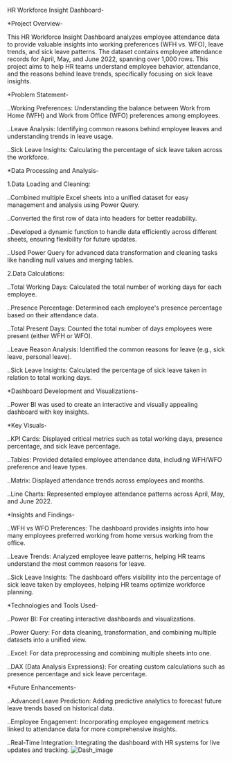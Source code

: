 
HR Workforce Insight Dashboard-

*Project Overview-

  This HR Workforce Insight Dashboard analyzes employee attendance data to provide valuable insights into working preferences (WFH vs. WFO), leave trends, and sick leave patterns. The dataset contains employee attendance records for April, May, and June 2022, spanning over 1,000 rows. This project aims to help HR teams understand employee behavior, attendance, and the reasons behind leave trends, specifically focusing on sick leave insights.

*Problem Statement-

  ..Working Preferences: Understanding the balance between Work from Home (WFH) and Work from Office (WFO) preferences among employees.
  
  ..Leave Analysis: Identifying common reasons behind employee leaves and understanding trends in leave usage.
  
  ..Sick Leave Insights: Calculating the percentage of sick leave taken across the workforce.

*Data Processing and Analysis-

1.Data Loading and Cleaning:

  ..Combined multiple Excel sheets into a unified dataset for easy management and analysis using Power Query.
  
  ..Converted the first row of data into headers for better readability.
  
  ..Developed a dynamic function to handle data efficiently across different sheets, ensuring flexibility for future updates.
  
  ..Used Power Query for advanced data transformation and cleaning tasks like handling null values and merging tables.
  
2.Data Calculations:

  ..Total Working Days: Calculated the total number of working days for each employee.
  
  ..Presence Percentage: Determined each employee's presence percentage based on their attendance data.
  
  ..Total Present Days: Counted the total number of days employees were present (either WFH or WFO).
  
  ..Leave Reason Analysis: Identified the common reasons for leave (e.g., sick leave, personal leave).
  
  ..Sick Leave Insights: Calculated the percentage of sick leave taken in relation to total working days.

*Dashboard Development and Visualizations-

  ..Power BI was used to create an interactive and visually appealing dashboard with key insights.

*Key Visuals-

  ..KPI Cards: Displayed critical metrics such as total working days, presence percentage, and sick leave percentage.
  
  ..Tables: Provided detailed employee attendance data, including WFH/WFO preference and leave types.
  
  ..Matrix: Displayed attendance trends across employees and months.
  
  ..Line Charts: Represented employee attendance patterns across April, May, and June 2022.
  
*Insights and Findings-

  ..WFH vs WFO Preferences: The dashboard provides insights into how many employees preferred working from home versus working from the office.
  
  ..Leave Trends: Analyzed employee leave patterns, helping HR teams understand the most common reasons for leave.
  
  ..Sick Leave Insights: The dashboard offers visibility into the percentage of sick leave taken by employees, helping HR teams optimize workforce planning.
  
*Technologies and Tools Used-

  ..Power BI: For creating interactive dashboards and visualizations.
  
  ..Power Query: For data cleaning, transformation, and combining multiple datasets into a unified view.
  
  ..Excel: For data preprocessing and combining multiple sheets into one.
  
  ..DAX (Data Analysis Expressions): For creating custom calculations such as presence percentage and sick leave percentage.
  
*Future Enhancements-

  ..Advanced Leave Prediction: Adding predictive analytics to forecast future leave trends based on historical data.
  
  ..Employee Engagement: Incorporating employee engagement metrics linked to attendance data for more comprehensive insights.
  
  ..Real-Time Integration: Integrating the dashboard with HR systems for live updates and tracking.
![Dash_image](https://github.com/user-attachments/assets/c69207ee-57bb-4fe7-a96b-40deea0ad9ef)
